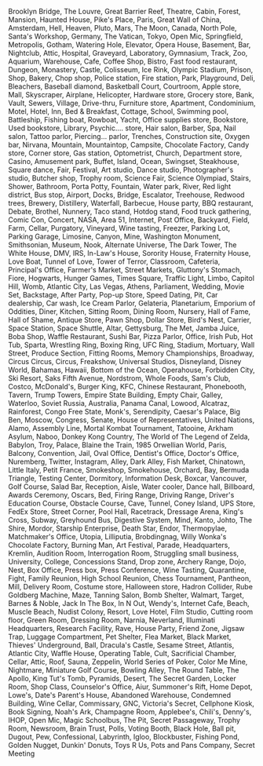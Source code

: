 ﻿Brooklyn Bridge, The Louvre, Great Barrier Reef, Theatre, Cabin, Forest, Mansion, Haunted House, Pike's Place, Paris, Great Wall of China, Amsterdam, Hell, Heaven, Pluto, Mars, The Moon, Canada, North Pole, Santa's Workshop, Germany, The Vatican, Tokyo, Open Mic, Springfield, Metropolis, Gotham, Watering Hole, Elevator, Opera House, Basement, Bar, Nightclub, Attic, Hospital, Graveyard, Laboratory, Gymnasium, Track, Zoo, Aquarium, Warehouse, Cafe, Coffee Shop, Bistro, Fast food restaurant, Dungeon, Monastery, Castle, Colisseum, Ice Rink, Olympic Stadium, Prison, Shop, Bakery, Chop shop, Police station, Fire station, Park, Playground, Deli, Bleachers, Baseball diamond, Basketball Court, Courtroom, Apple store, Mall, Skyscraper, Airplane, Helicopter, Hardware store, Grocery store, Bank, Vault, Sewers, Village, Drive-thru, Furniture store, Apartment, Condominium, Motel, Hotel, Inn, Bed & Breakfast, Cottage, School, Swimming pool, Battleship, Fishing boat, Rowboat, Yacht, Office supplies store, Bookstore, Used bookstore, Library, Psychic.... store, Hair salon, Barber, Spa, Nail salon, Tattoo parlor, Piercing... parlor, Trenches, Construction site, Oxygen bar, Nirvana, Mountain, Mountaintop, Campsite, Chocolate Factory, Candy store, Corner store, Gas station, Optometrist, Church, Department store, Casino, Amusement park, Buffet, Island, Ocean, Swingset, Steakhouse, Square dance, Fair, Festival, Art studio, Dance studio, Photographer's studio, Butcher shop, Trophy room, Science Fair, Science Olympiad, Stairs, Shower, Bathroom, Porta Potty, Fountain, Water park, River, Red light district, Bus stop, Airport, Docks, Bridge, Escalator, Treehouse, Redwood trees, Brewery, Distillery, Waterfall, Barbecue, House party, BBQ restaurant, Debate, Brothel, Nunnery, Taco stand, Hotdog stand, Food truck gathering, Comic Con, Concert, NASA, Area 51, Internet, Post Office, Backyard, Field, Farm, Cellar, Purgatory, Vineyard, Wine tasting, Freezer, Parking Lot, Parking Garage, Limosine, Canyon, Mine, Washington Monument, Smithsonian, Museum, Nook, Alternate Universe, The Dark Tower, The White House, DMV, IRS, In-Law's House, Sorority House, Fraternity House, Love Boat, Tunnel of Love, Tower of Terror, Classroom, Cafeteria, Principal's Office, Farmer's Market, Street Markets, Gluttony's Stomach, Fiore, Hogwarts, Hunger Games, Times Square, Traffic Light, Limbo, Capitol Hill, Womb, Atlantic City, Las Vegas, Athens, Parliament, Wedding, Movie Set, Backstage, After Party, Pop-up Store, Speed Dating, Pit, Car dealership, Car wash, Ice Cream Parlor, Gelateria, Planetarium, Emporium of Oddities, Diner, Kitchen, Sitting Room, Dining Room, Nursery, Hall of Fame, Hall of Shame, Antique Store, Pawn Shop, Dollar Store, Bird's Nest, Carrier, Space Station, Space Shuttle, Altar, Gettysburg, The Met, Jamba Juice, Boba Shop, Waffle Restaurant, Sushi Bar, Pizza Parlor, Office, Irish Pub, Hot Tub, Sparta, Wrestling Ring, Boxing Ring, UFC Ring, Stadium, Mortuary, Wall Street, Produce Section, Fitting Rooms, Memory Championships, Broadway, Circus Circus, Circus, Freakshow, Universal Studios, Disneyland, Disney World, Bahamas, Hawaii, Bottom of the Ocean, Operahouse, Forbidden City, Ski Resort, Saks Fifth Avenue, Nordstrom, Whole Foods, Sam's Club, Costco, McDonald's, Burger King, KFC, Chinese Restaurant, Phonebooth, Tavern, Trump Towers, Empire State Building, Empty Chair, Galley, Waterloo, Soviet Russia, Australia, Panama Canal, Lowood, Alcatraz, Rainforest, Congo Free State, Monk's, Serendipity, Caesar's Palace, Big Ben, Moscow, Congress, Senate, House of Representatives, United Nations, Alamo, Assembly Line, Mortal Kombat Tournament, Tatooine, Arkham Asylum, Naboo, Donkey Kong Country, The World of The Legend of Zelda, Babylon, Troy, Palace, Blaine the Train, 1985 Orwellian World, Paris, Balcony, Convention, Jail, Oval Office, Dentist's Office, Doctor's Office, Nuremberg, Twitter, Instagram, Alley, Dark Alley, Fish Market, Chinatown, Little Italy, Petit France, Smokeshop, Smokehouse, Orchard, Bay, Bermuda Triangle, Testing Center, Dormitory, Information Desk, Boxcar, Vancouver, Golf Course, Salad Bar, Reception, Aisle, Water cooler, Dance hall, Billboard, Awards Ceremony, Oscars, Bed, Firing Range, Driving Range, Driver's Education Course, Obstacle Course, Cave, Tunnel, Coney Island, UPS Store, FedEx Store, Street Corner, Pool Hall, Racetrack, Dressage Arena, King's Cross, Subway, Greyhound Bus, Digestive System, Mind, Kanto, Johto, The Shire, Mordor, Starship Enterprise, Death Star, Endor, Thermopylae, Matchmaker's Office, Utopia, Lilliputia, Brobdingnag, Willy Wonka's Chocolate Factory, Burning Man, Art Festival, Parade, Headquarters, Kremlin, Audition Room, Interrogation Room, Struggling small business, University, College, Concessions Stand, Drop zone, Archery Range, Dojo, Nest, Box Office, Press box, Press Conference, Wine Tasting, Quarantine, Fight, Family Reunion, High School Reunion, Chess Tournament, Pantheon, Mill, Delivery Room, Costume store, Halloween store, Hadron Collider, Rube Goldberg Machine, Maze, Tanning Salon, Bomb Shelter, Walmart, Target, Barnes & Noble, Jack In The Box, In N Out, Wendy's, Internet Cafe, Beach, Muscle Beach, Nudist Colony, Resort, Love Hotel, Film Studio, Cutting room floor, Green Room, Dressing Room, Narnia, Neverland, Illuminati Headquarters, Research Facility, Rave, House Party, Friend Zone, Jigsaw Trap, Luggage Compartment, Pet Shelter, Flea Market, Black Market, Thieves' Underground, Ball, Dracula's Castle, Sesame Street, Atlantis, Atlantic City, Waffle House, Operating Table, Cult, Sacrificial Chamber, Cellar, Attic, Roof, Sauna, Zeppelin, World Series of Poker, Color Me Mine, Nightmare, Miniature Golf Course, Bowling Alley, The Round Table, The Apollo, King Tut's Tomb, Pyramids, Desert, The Secret Garden, Locker Room, Shop Class, Counselor's Office, Aiur, Summoner's Rift, Home Depot, Lowe's, Date's Parent's House, Abandoned Warehouse, Condemned Building, Wine Cellar, Commissary, GNC, Victoria's Secret, Cellphone Kiosk, Book Signing, Noah's Ark, Champagne Room, Applebee's, Chili's, Denny's, IHOP, Open Mic, Magic Schoolbus, The Pit, Secret Passageway, Trophy Room, Newsroom, Brain Trust, Polls, Voting Booth, Black Hole, Ball pit, Dugout, Pew, Confessional, Labyrinth, Igloo, Blockbuster, Fishing Pond, Golden Nugget, Dunkin' Donuts, Toys R Us, Pots and Pans Company, Secret Meeting
